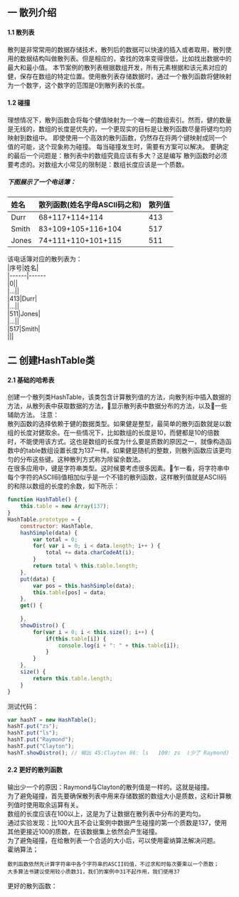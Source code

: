 ## 一 散列介绍
#### 1.1 散列表
散列是非常常用的数据存储技术，散列后的数据可以快速的插入或者取用，散列使用的数据结构叫做散列表。但是相应的，查找的效率变得很低，比如找出数据中的最大和最小值。
本节案例的散列表根据数组开发，所有元素根据和该元素对应的健，保存在数组的特定位置。使用散列表存储数据时，通过一个散列函数将健映射为一个数字，这个数字的范围是0到散列表的长度。
#### 1.2 碰撞
理想情况下，散列函数会将每个健值映射为一个唯一的数组索引。然而，健的数量是无线的，数组的长度是优先的，一个更现实的目标是让散列函数尽量将键均匀的映射到数组中。
即使使用一个高效的散列函数，仍然存在将两个键映射成同一个值的可能，这个现象称为碰撞。
每当碰撞发生时，需要有方案可以解决。
要确定的最后一个问题是：散列表中的数组究竟应该有多大？这是编写 散列函数时必须要考虑的。对数组大小常见的限制是：数组长度应该是一个质数。
##### 下图展示了一个电话簿：  
| 姓名 | 散列函数(姓名字母ASCII码之和) | 散列值 |  
| :----- | :---- | :---- |  
| Durr | 68+117+114+114 | 413 |  
| Smith | 83+109+105+116+104 | 517 |  
| Jones| 74+111+110+101+115 |511 |  
该电话簿对应的散列表为：  
|序号|姓名|  
|------|------  
|0||  
|...||  
|413|Durr|  
|...||  
|511|Jones|  
|...||  
|517|Smith|  
|||
## 二 创建HashTable类
#### 2.1 基础的哈希表
创建一个散列类HashTable，该类包含计算散列值的方法，向散列标中插入数据的方法，从散列表中获取数据的方法，显示散列表中数据分布的方法，以及一些辅助方法。
注意：  
散列函数的选择依赖于健的数据类型。如果健是整型，最简单的散列函数就是以数组的长度对健取余。在一些情况下，比如数组的长度是10，而健都是10的倍数时，不能使用该方式。这也是数组的长度为什么要是质数的原因之一，就像构造函数中的table数组设置长度为137一样。如果健是随机的整数，则散列函数应该更均匀的分布这些键。这种散列方式称为除留余数法。  
在很多应用中，键是字符串类型。这时候要考虑很多因素。乍一看，将字符串中每个字符的ASCII码值相加似乎是一个不错的散列函数，这样散列值就是ASCII码的和除以数组的长度的余数，如下所示：
```js
function HashTable() {
    this.table = new Array(137);
}
HashTable.prototype = {
    constructor: HashTable,
    hashSimple(data) {
        var total = 0;
        for( var i = 0; i < data.length; i++ ) {
            total += data.charCodeAt(i);
        }
        return total % this.table.length;
    },
    put(data) {
        var pos = this.hashSimple(data);
        this.table[pos] = data;
    },
    get() {
        
    },
    showDistro() {
        for(var i = 0; i < this.size(); i++) {
            if(this.table[i]) {
                console.log(i + ": " + this.table[i]);
            }
        }   
    },
    size() {
        return this.table.length;
    }
}
```
测试代码：
```js
var hashT = new HashTable();
hashT.put("zs");
hashT.put("ls");
hashT.put("Raymond");
hashT.put("Clayton");
hashT.showDistro(); // 输出 45:Clayton 86: ls   100: zs  (少了 Raymond)
```
#### 2.2 更好的散列函数
输出少一个的原因：Raymond与Clayton的散列值是一样的。这就是碰撞。  
为了避免碰撞，首先要确保散列表中用来存储数据的数组大小是质数，这和计算散列值时使用取余运算有关。  
数组的长度应该在100以上，这是为了让数据在散列表中分布的更均匀。  
通过实验发现：比100大且不会让案例中数据产生碰撞的第一个质数是137，使用其他更接近100的质数，在该数据集上依然会产生碰撞。  
为了避免碰撞，在给散列表一个合适的大小后，可以使用霍纳算法解决问题。  
霍纳算法；
```
散列函数依然先计算字符串中各个字符串的ASCII码值，不过求和时每次要乘以一个质数；
大多算法书建议使用较小质数31，我们的案例中31不起作用，我们使用37
```
更好的散列函数：
```js

```

